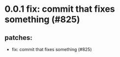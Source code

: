 # 0.0.1 fix: commit that fixes something (#825)

## patches:
* fix: commit that fixes something (#825)

